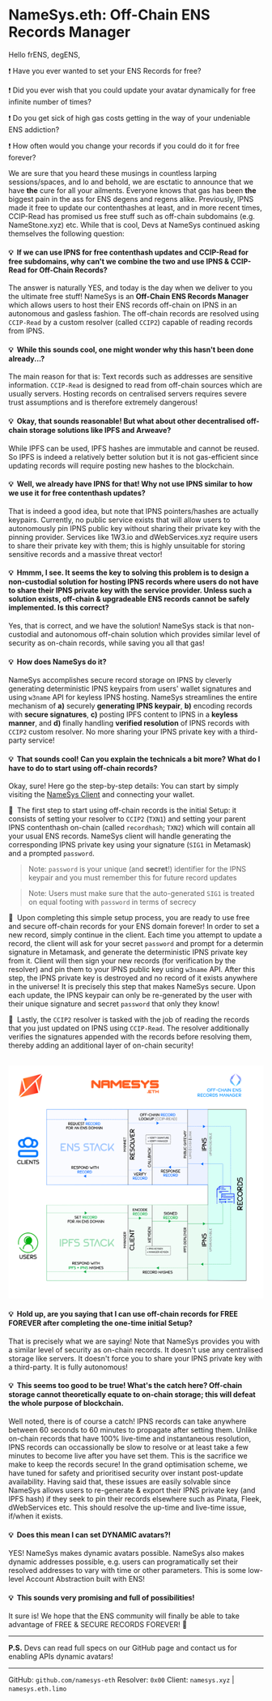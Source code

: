 # NameSys.eth: Off-Chain ENS Records Manager

Hello frENS, degENS,

❗ Have you ever wanted to set your ENS Records for free?

❗ Did you ever wish that you could update your avatar dynamically for free infinite number of times?

❗ Do you get sick of high gas costs getting in the way of your undeniable ENS addiction?

❗ How often would you change your records if you could do it for free forever?

We are sure that you heard these musings in countless larping sessions/spaces, and lo and behold, we are esctatic to announce that we have **the** cure for all your ailments. Everyone knows that gas has been **the**  biggest pain in the ass for ENS degens and regens alike. Previously, IPNS made it free to update our contenthashes at least, and in more recent times, CCIP-Read has promised us free stuff such as off-chain subdomains (e.g. NameStone.xyz) etc. While that is cool, Devs at NameSys continued asking themselves the following question:

#### 💡&nbsp; If we can use IPNS for free contenthash updates and CCIP-Read for free subdomains, why can't we combine the two and use IPNS & CCIP-Read for **Off-Chain Records**?

The answer is naturally YES, and today is the day when we deliver to you the ultimate free stuff! NameSys is an **Off-Chain ENS Records Manager** which allows users to host their ENS records off-chain on IPNS in an autonomous and gasless fashion. The off-chain records are resolved using `CCIP-Read` by a custom resolver (called `CCIP2`) capable of reading records from IPNS.

#### 💡&nbsp; While this sounds cool, one might wonder why this hasn't been done already...?

The main reason for that is: Text records such as addresses are sensitive information. `CCIP-Read` is designed to read from off-chain sources which are usually servers. Hosting records on centralised servers requires severe trust assumptions and is therefore extremely dangerous!

#### 💡&nbsp; Okay, that sounds reasonable! But what about other decentralised off-chain storage solutions like IPFS and Arweave?

While IPFS can be used, IPFS hashes are immutable and cannot be reused. So IPFS is indeed a relatively better solution but it is not gas-efficient since updating records will require posting new hashes to the blockchain.

#### 💡&nbsp; Well, we already have IPNS for that! Why not use IPNS similar to how we use it for free contenthash updates?

That is indeed a good idea, but note that IPNS pointers/hashes are actually keypairs. Currently, no public service exists that will allow users to autonomously pin IPNS public key without sharing their private key with the pinning provider. Services like 1W3.io and dWebServices.xyz require users to share their private key with them; this is highly unsuitable for storing sensitive records and a massive threat vector!

#### 💡&nbsp; Hmmm, I see. It seems the key to solving this problem is to design a non-custodial solution for hosting IPNS records where users do not have to share their IPNS private key with the service provider. Unless such a solution exists, off-chain & upgradeable ENS records cannot be safely implemented. Is this correct?

Yes, that is correct, and we have the solution! NameSys stack is that non-custodial and autonomous off-chain solution which provides similar level of security as on-chain records, while saving you all that gas!

#### 💡&nbsp; How does NameSys do it?

NameSys accomplishes secure record storage on IPNS by cleverly generating deterministic IPNS keypairs from users' wallet signatures and using `w3name` API for keyless IPNS hosting. NameSys streamlines the entire mechanism of **a)** securely **generating IPNS keypair**, **b)** encoding records with **secure signatures**, **c)** posting IPFS content to IPNS in a **keyless manner**, and **d)** finally handling **verified resolution** of IPNS records with `CCIP2` custom resolver. No more sharing your IPNS private key with a third-party service!

#### 💡&nbsp; That sounds cool! Can you explain the technicals a bit more? What do I have to do to start using off-chain records?

Okay, sure! Here go the step-by-step details: You can start by simply visiting the [NameSys Client](https://namesys.eth.limo) and connecting your wallet.

🧪&nbsp; The first step to start using off-chain records is the initial Setup: it consists of setting your resolver to `CCIP2` (`TXN1`) and setting your parent IPNS contenthash on-chain (called `recordhash`; `TXN2`) which will contain all your usual ENS records. NameSys client will handle generating the corresponding IPNS private key using your signature (`SIG1` in Metamask) and a prompted `password`.

> Note: `password` is your unique (and **secret**!) identifier for the IPNS keypair and you must remember this for future record updates

> Note: Users must make sure that the auto-generated `SIG1` is treated on equal footing with `password` in terms of secrecy

🧪&nbsp; Upon completing this simple setup process, you are ready to use free and secure off-chain records for your ENS domain forever! In order to set a new record, simply continue in the client. Each time you attempt to update a record, the client will ask for your secret `password` and prompt for a determin signature in Metamask, and generate the deterministic IPNS private key from it. Client will then sign your new records (for verification by the resolver) and pin them to your IPNS public key using `w3name` API. After this step, the IPNS private key is destroyed and no record of it exists anywhere in the universe! It is precisely this step that makes NameSys secure. Upon each update, the IPNS keypair can only be re-generated by the user with their unique signature and secret `password` that only they know!

🧪&nbsp; Lastly, the `CCIP2` resolver is tasked with the job of reading the records that you just updated on IPNS using `CCIP-Read`. The resolver additionally verifies the signatures appended with the records before resolving them, thereby adding an additional layer of on-chain security!

&nbsp;
![](https://raw.githubusercontent.com/namesys-eth/ccip2-eth-resources/main/graphics/png/fullStack.png)

#### 💡&nbsp; Hold up, are you saying that I can use off-chain records for FREE FOREVER after completing the one-time initial Setup?

That is precisely what we are saying! Note that NameSys provides you with a similar level of security as on-chain records. It doesn't use any centralised storage like servers. It doesn't force you to share your IPNS private key with a third-party. It is fully autonomous!

#### 💡&nbsp; This seems too good to be true! What's the catch here? Off-chain storage cannot theoretically equate to on-chain storage; this will defeat the whole purpose of blockchain.

Well noted, there is of course a catch! IPNS records can take anywhere between 60 seconds to 60 minutes to propagate after setting them. Unlike on-chain records that have 100% live-time and instantaneous resolution, IPNS records can occassionally be slow to resolve or at least take a few minutes to become live after you have set them. This is the sacrifice we make to keep the records secure! In the grand optimisation scheme, we have tuned for safety and prioritised security over instant post-update availability. Having said that, these issues are easily solvable since NameSys allows users to re-generate & export their IPNS private key (and IPFS hash) if they seek to pin their records elsewhere such as Pinata, Fleek, dWebServices etc. This should resolve the up-time and live-time issue, if/when it exists.

#### 💡&nbsp; Does this mean I can set DYNAMIC avatars?!

YES! NameSys makes dynamic avatars possible. NameSys also makes dynamic addresses possible, e.g. users can programatically set their resolved addresses to vary with time or other parameters. This is some low-level Account Abstraction built with ENS!

#### 💡&nbsp; This sounds very promising and full of possibilities!

It sure is! We hope that the ENS community will finally be able to take advantage of FREE & SECURE RECORDS FOREVER! 🎉

---

**P.S.** Devs can read full specs on our GitHub page and contact us for enabling APIs dynamic avatars!

---

GitHub: `github.com/namesys-eth`
Resolver: `0x00`
Client: `namesys.xyz` | `namesys.eth.limo`
